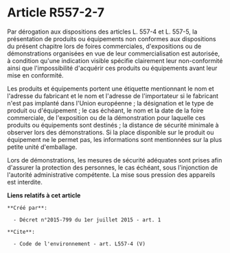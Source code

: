 # Article R557-2-7

Par dérogation aux dispositions des articles L. 557-4 et L. 557-5, la présentation de produits ou équipements non conformes
aux dispositions du présent chapitre lors de foires commerciales, d'expositions ou de démonstrations organisées en vue de
leur commercialisation est autorisée, à condition qu'une indication visible spécifie clairement leur non-conformité ainsi que
l'impossibilité d'acquérir ces produits ou équipements avant leur mise en conformité.

Les produits et équipements portent une étiquette mentionnant le nom et l'adresse du fabricant et le nom et l'adresse de
l'importateur si le fabricant n'est pas implanté dans l'Union européenne ; la désignation et le type de produit ou
d'équipement ; le cas échéant, le nom et la date de la foire commerciale, de l'exposition ou de la démonstration pour
laquelle ces produits ou équipements sont destinés ; la distance de sécurité minimale à observer lors des démonstrations. Si
la place disponible sur le produit ou équipement ne le permet pas, les informations sont mentionnées sur la plus petite unité
d'emballage.

Lors de démonstrations, les mesures de sécurité adéquates sont prises afin d'assurer la protection des personnes, le cas
échéant, sous l'injonction de l'autorité administrative compétente. La mise sous pression des appareils est interdite.

**Liens relatifs à cet article**

	**Créé par**:

	  - Décret n°2015-799 du 1er juillet 2015 - art. 1

	**Cite**:

	  - Code de l'environnement - art. L557-4 (V)
